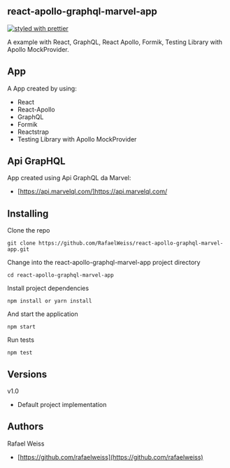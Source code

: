 ## react-apollo-graphql-marvel-app
[![styled with prettier](https://img.shields.io/badge/styled_with-prettier-ff69b4.svg)](https://github.com/prettier/prettier)

A example with React, GraphQL, React Apollo, Formik, Testing Library with Apollo MockProvider.

## App

A App created by using: 
- React
- React-Apollo
- GraphQL
- Formik
- Reactstrap
- Testing Library with Apollo MockProvider

## Api GrapHQL

App created using Api GraphQL da Marvel:
- [https://api.marvelql.com/]https://api.marvelql.com/

## Installing

Clone the repo

```
git clone https://github.com/RafaelWeiss/react-apollo-graphql-marvel-app.git
```

Change into the react-apollo-graphql-marvel-app project directory

```
cd react-apollo-graphql-marvel-app
```

Install project dependencies

```
npm install or yarn install
```

And start the application

```
npm start
```

Run tests

```
npm test
```

## Versions

v1.0

-   Default project implementation

## Authors

Rafael Weiss

-   [https://github.com/rafaelweiss](https://github.com/rafaelweiss)
